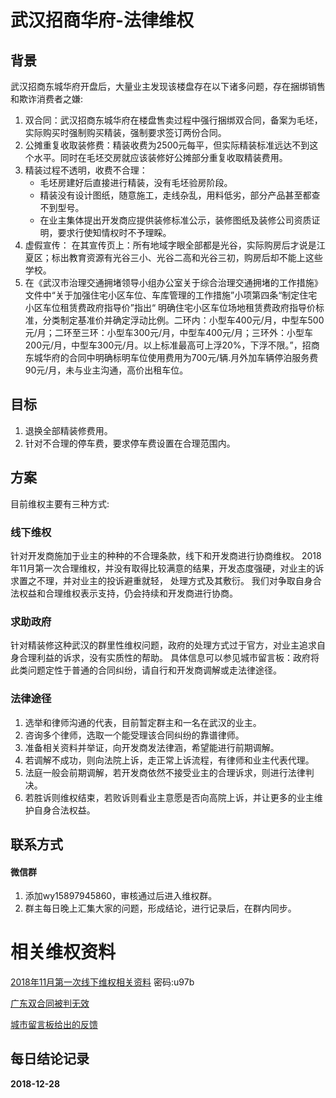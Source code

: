 # 武汉招商华府-法律维权
## 背景
武汉招商东城华府开盘后，大量业主发现该楼盘存在以下诸多问题，存在捆绑销售和欺诈消费者之嫌:

1. 双合同：武汉招商东城华府在楼盘售卖过程中强行捆绑双合同，备案为毛坯，实际购买时强制购买精装，强制要求签订两份合同。
2. 公摊重复收取装修费：精装收费为2500元每平，但实际精装标准远达不到这个水平。同时在毛坯交房就应该装修好公摊部分重复收取精装费用。
3. 精装过程不透明，收费不合理：
   * 毛坯房建好后直接进行精装，没有毛坯验房阶段。
   * 精装没有设计图纸，随意施工，走线杂乱，用料低劣，部分产品甚至都查不到型号。
   * 在业主集体提出开发商应提供装修标准公示，装修图纸及装修公司资质证明，要求行使知情权时不予理睬。
4. 虚假宣传：
  在其宣传页上：所有地域字眼全部都是光谷，实际购房后才说是江夏区；标出教育资源有光谷三小、光谷二高和光谷三初，购房后却不能上这些学校。
5. 在《武汉市治理交通拥堵领导小组办公室关于综合治理交通拥堵的工作措施》文件中“关于加强住宅小区车位、车库管理的工作措施”小项第四条“制定住宅小区车位租赁费政府指导价”指出“ 明确住宅小区车位场地租赁费政府指导价标准，分类制定基准价并确定浮动比例。二环内：小型车400元/月，中型车500元/月；二环至三环：小型车300元/月，中型车400元/月；三环外：小型车200元/月，中型车300元/月。以上标准最高可上浮20%，下浮不限。”，招商东城华府的合同中明确标明车位使用费用为700元/辆.月外加车辆停泊服务费90元/月，未与业主沟通，高价出租车位。

## 目标
1. 退换全部精装修费用。
2. 针对不合理的停车费，要求停车费设置在合理范围内。

## 方案
目前维权主要有三种方式:
### 线下维权
针对开发商施加于业主的种种的不合理条款，线下和开发商进行协商维权。
2018年11月第一次合理维权，并没有取得比较满意的结果，开发态度强硬，对业主的诉求置之不理，并对业主的投诉避重就轻，
处理方式及其敷衍。
我们对争取自身合法权益和合理维权表示支持，仍会持续和开发商进行协商。

### 求助政府
针对精装修这种武汉的群里性维权问题，政府的处理方式过于官方，对业主追求自身合理利益的诉求，没有实质性的帮助。
具体信息可以参见城市留言板：政府将此类问题定性于普通的合同纠纷，请自行和开发商调解或走法律途径。

### 法律途径
1. 选举和律师沟通的代表，目前暂定群主和一名在武汉的业主。
2. 咨询多个律师，选取一个能受理该合同纠纷的靠谱律师。
3. 准备相关资料并举证，向开发商发法律涵，希望能进行前期调解。
4. 若调解不成功，则向法院上诉，走正常上诉流程，有律师和业主代表代理。
5. 法庭一般会前期调解，若开发商依然不接受业主的合理诉求，则进行法律判决。
6. 若胜诉则维权结束，若败诉则看业主意愿是否向高院上诉，并让更多的业主维护自身合法权益。

## 联系方式
#### 微信群  
1. 添加wy15897945860，审核通过后进入维权群。
2. 群主每日晚上汇集大家的问题，形成结论，进行记录后，在群内同步。

# 相关维权资料
[2018年11月第一次线下维权相关资料](https://pan.baidu.com/s/1liBsG_u_fi_MvZq9XxIeiQ) 密码:u97b

[广东双合同被判无效](http://house.people.com.cn/n1/2018/1102/c164220-30378945.html)

[城市留言板给出的反馈](http://liuyan.cjn.cn/threads/content?tid=254333&from=singlemessage&isappinstalled=0)


## 每日结论记录 
**2018-12-28**
